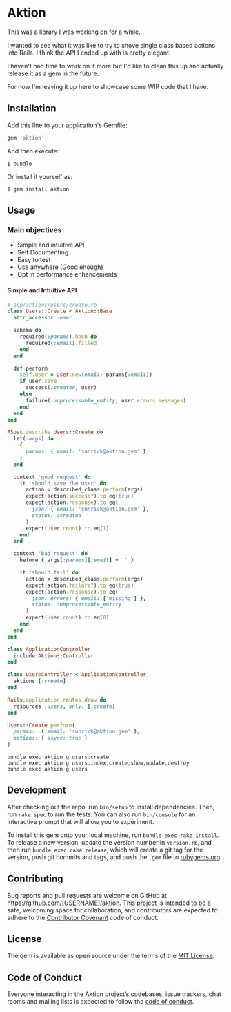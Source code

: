 # Aktion

This was a library I was working on for a while.

I wanted to see what it was like to try to shove single class based actions into Rails. I think the API I ended up with is pretty elegant.

I haven't had time to work on it more but I'd like to clean this up and actually release it as a gem in the future.

For now I'm leaving it up here to showcase some WIP code that I have.

## Installation

Add this line to your application's Gemfile:

```ruby
gem 'aktion'
```

And then execute:

    $ bundle

Or install it yourself as:

    $ gem install aktion

## Usage

### Main objectives

- Simple and intuitive API
- Self Documenting
- Easy to test
- Use anywhere (Good enough)
- Opt in performance enhancements

#### Simple and Intuitive API

```ruby
# app/actions/users/create.rb
class Users::Create < Aktion::Base
  attr_accessor :user

  schema do
    required(:params).hash do
      required(:email).filled
    end
  end

  def perform
    self.user = User.new(email: params[:email])
    if user.save
      success(:created, user)
    else
      failure(:unprocessable_entity, user.errors.messages)
    end
  end
end
```

```ruby
RSpec.describe Users::Create do
  let(:args) do
    {
      params: { email: 'sunrick@aktion.gem' }
    }
  end

  context 'good request' do
    it 'should save the user' do
      action = described_class.perform(args)
      expect(action.success?).to eq(true)
      expect(action.response).to eq(
        json: { email: 'sunrick@aktion.gem' },
        status: :created
      )
      expect(User.count).to eq(1)
    end
  end

  context 'bad request' do
    before { args[:params][:email] = '' }

    it 'should fail' do
      action = described_class.perform(args)
      expect(action.failure?).to eq(true)
      expect(action.response).to eq(
        json: errors: { email: ['missing'] },
        status: :unprocessable_entity
      )
      expect(User.count).to eq(0)
    end
  end
end
```

```ruby
class ApplicationController
  include Aktion::Controller
end

class UsersController < ApplicationController
  aktions [:create]
end

Rails.application.routes.draw do
  resources :users, only: [:create]
end
```

```ruby
Users::Create.perform(
  params:  { email: 'sunrick@aktion.gem' },
  options: { async: true }
)
```

```
bundle exec aktion g users:create
bundle exec aktion g users:index,create,show,update,destroy
bundle exec aktion g users
```

## Development

After checking out the repo, run `bin/setup` to install dependencies. Then, run `rake spec` to run the tests. You can also run `bin/console` for an interactive prompt that will allow you to experiment.

To install this gem onto your local machine, run `bundle exec rake install`. To release a new version, update the version number in `version.rb`, and then run `bundle exec rake release`, which will create a git tag for the version, push git commits and tags, and push the `.gem` file to [rubygems.org](https://rubygems.org).

## Contributing

Bug reports and pull requests are welcome on GitHub at https://github.com/[USERNAME]/aktion. This project is intended to be a safe, welcoming space for collaboration, and contributors are expected to adhere to the [Contributor Covenant](http://contributor-covenant.org) code of conduct.

## License

The gem is available as open source under the terms of the [MIT License](https://opensource.org/licenses/MIT).

## Code of Conduct

Everyone interacting in the Aktion project’s codebases, issue trackers, chat rooms and mailing lists is expected to follow the [code of conduct](https://github.com/[USERNAME]/aktion/blob/master/CODE_OF_CONDUCT.md).

